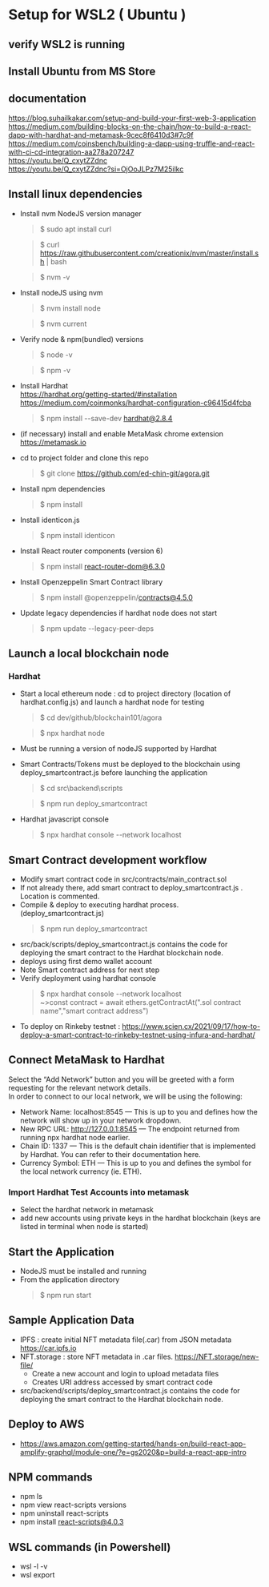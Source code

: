 # Setup for WSL2 ( Ubuntu )
## verify WSL2 is running
## Install Ubuntu from MS Store
## documentation
https://blog.suhailkakar.com/setup-and-build-your-first-web-3-application  
https://medium.com/building-blocks-on-the-chain/how-to-build-a-react-dapp-with-hardhat-and-metamask-9cec8f6410d3#7c9f  
https://medium.com/coinsbench/building-a-dapp-using-truffle-and-react-with-ci-cd-integration-aa278a207247  
https://youtu.be/Q_cxytZZdnc  
https://youtu.be/Q_cxytZZdnc?si=OjOoJLPz7M25ilkc  

## Install linux dependencies
- Install nvm   NodeJS version manager
    > $ sudo apt install curl 

    > $ curl https://raw.githubusercontent.com/creationix/nvm/master/install.sh | bash
    
    > $ nvm -v

- Install nodeJS using nvm
    > $ nvm install node

    > $ nvm current
- Verify node & npm(bundled) versions
    > $ node -v  
    
    > $ npm -v  
- Install Hardhat   
    https://hardhat.org/getting-started/#installation  
    https://medium.com/coinmonks/hardhat-configuration-c96415d4fcba  
    > $ npm install --save-dev hardhat@2.8.4

- (if necessary) install and enable MetaMask chrome extension https://metamask.io

- cd to project folder and clone this repo
    > $ git clone https://github.com/ed-chin-git/agora.git

- Install npm dependencies 
    > $ npm install
- Install identicon.js
    > $ npm install identicon
- Install React router components  (version 6)
    > $ npm install react-router-dom@6.3.0
- Install Openzeppelin Smart Contract library
    > $ npm install @openzeppelin/contracts@4.5.0
- Update legacy dependencies if hardhat node does not start
    > $ npm update --legacy-peer-deps

## Launch a local blockchain node
### Hardhat 
+ Start a local ethereum node : cd to project directory (location of hardhat.config.js) and launch a hardhat node for testing
    > $ cd dev/github/blockchain101/agora

    > $ npx hardhat node

+ Must be running a version of nodeJS supported by Hardhat
+ Smart Contracts/Tokens must be deployed to the blockchain using deploy_smartcontract.js before launching the application
    > $ cd src\backend\scripts
    
    > $ npm run deploy_smartcontract
+ Hardhat javascript console
    > $ npx hardhat console --network localhost  


## Smart Contract development workflow
+ Modify smart contract code in src/contracts/main_contract.sol
+ If not already there, add smart contract to deploy_smartcontract.js . Location is commented.
+ Compile & deploy to executing hardhat process. (deploy_smartcontract.js)
    > $ npm run deploy_smartcontract
+ src/back/scripts/deploy_smartcontract.js contains the code for deploying the smart contract to the Hardhat blockchain node.
+ deploys using first demo wallet account 
+ Note Smart contract address for next step
+ Verify deployment using hardhat console
  > $ npx hardhat console --network localhost  
  ~>const contract = await ethers.getContractAt(".sol contract name","smart contract address")
+ To deploy on Rinkeby testnet : https://www.scien.cx/2021/09/17/how-to-deploy-a-smart-contract-to-rinkeby-testnet-using-infura-and-hardhat/


## Connect MetaMask to Hardhat 
Select the “Add Network” button and you will be greeted with a form requesting for the relevant network details.   
In order to connect to our local network, we will be using the following:
+ Network Name: localhost:8545 — This is up to you and defines how the network will show up in your network dropdown.
+ New RPC URL: http://127.0.0.1:8545 — The endpoint returned from running npx hardhat node earlier.
+ Chain ID: 1337 — This is the default chain identifier that is implemented by Hardhat. You can refer to their documentation here.
+ Currency Symbol: ETH — This is up to you and defines the symbol for the local network currency (ie. ETH).  
### Import Hardhat Test Accounts into metamask
+ Select the hardhat network in metamask
+ add new accounts using private keys in the hardhat blockchain (keys are listed in terminal when node is started)
 
## Start the Application
+ NodeJS must be installed and running
+ From the application directory
    > $ npm run start
## Sample Application Data
+ IPFS  : create initial NFT metadata file(.car) from JSON metadata https://car.ipfs.io 
+ NFT.storage  : store NFT metadata in .car files. https://NFT.storage/new-file/
    * Create a new account and login to upload metadata files
    * Creates URI address accessed by smart contract code
+ src/backend/scripts/deploy_smartcontract.js contains the code for deploying the smart contract to the Hardhat blockchain node.

## Deploy to AWS
+ https://aws.amazon.com/getting-started/hands-on/build-react-app-amplify-graphql/module-one/?e=gs2020&p=build-a-react-app-intro  

## NPM commands
+ npm ls
+ npm view react-scripts versions
+ npm uninstall react-scripts
+ npm install react-scripts@4.0.3

## WSL commands (in Powershell)
+ wsl -l -v
+ wsl export <Distro> <filename>

